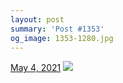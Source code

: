 ```yaml
---
layout: post
summary: 'Post #1353'
og_image: 1353-1280.jpg
---
```


<p>
  <time>
    <a href="/1353">May 4, 2021</a>
  </time>
  <a href="/1353">
    <img src="{{ site.assets_url }}/1353-640.jpg" srcset="{{ site.assets_url }}/1353-320.jpg 320w, {{ site.assets_url }}/1353-640.jpg 640w, {{ site.assets_url }}/1353-960.jpg 960w, {{ site.assets_url }}/1353-1280.jpg 1280w" sizes="(min-width: 700px) 50vw, calc(100vw - 2rem)" />
  </a>
</p>
